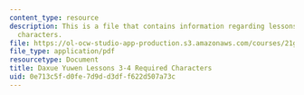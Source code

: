 ```yaml
---
content_type: resource
description: This is a file that contains information regarding lessons 3-4 required
  characters.
file: https://ol-ocw-studio-app-production.s3.amazonaws.com/courses/21g-107-chinese-i-streamlined-fall-2014/0e713c5fd0fe7d9dd3dff622d507a73c_MIT21G_107F14_L3and4Req.pdf
file_type: application/pdf
resourcetype: Document
title: Daxue Yuwen Lessons 3-4 Required Characters
uid: 0e713c5f-d0fe-7d9d-d3df-f622d507a73c
---
```


